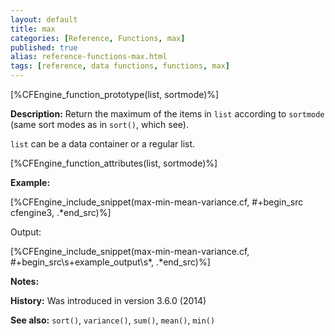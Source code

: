 ```yaml
---
layout: default
title: max
categories: [Reference, Functions, max]
published: true
alias: reference-functions-max.html
tags: [reference, data functions, functions, max]
---
```


[%CFEngine_function_prototype(list, sortmode)%]

**Description:** Return the maximum of the items in `list` according to `sortmode` (same sort modes as in `sort()`, which see).

`list` can be a data container or a regular list.

[%CFEngine_function_attributes(list, sortmode)%]

**Example:**

[%CFEngine_include_snippet(max-min-mean-variance.cf, #\+begin_src cfengine3, .*end_src)%]

Output:

[%CFEngine_include_snippet(max-min-mean-variance.cf, #\+begin_src\s+example_output\s*, .*end_src)%]

**Notes:**  
   
**History:** Was introduced in version 3.6.0 (2014)

**See also:** `sort()`, `variance()`, `sum()`, `mean()`, `min()`
